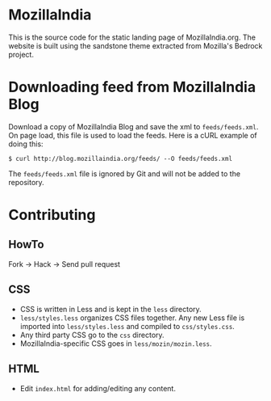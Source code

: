 MozillaIndia
============

This is the source code for the static landing page of MozillaIndia.org. The website is built using the sandstone theme extracted from Mozilla's Bedrock project.

Downloading feed from MozillaIndia Blog
=======================================

Download a copy of MozillaIndia Blog and save the xml to `feeds/feeds.xml`. On
page load, this file is used to load the feeds. Here is a cURL example of doing this:

```
$ curl http://blog.mozillaindia.org/feeds/ --O feeds/feeds.xml
```

The `feeds/feeds.xml` file is ignored by Git and will not be added to the repository.

Contributing
============

HowTo
-----

Fork -> Hack ->  Send pull request

CSS
---

- CSS is written in Less and is kept in the `less` directory.
- `less/styles.less` organizes CSS files together. Any new Less file is imported into `less/styles.less` and compiled to `css/styles.css`.
- Any third party CSS go to the `css` directory.
- MozillaIndia-specific CSS goes in `less/mozin/mozin.less`.

HTML
----

- Edit `index.html` for adding/editing any content.
